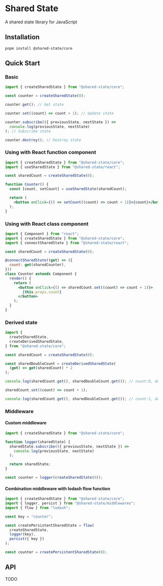 # Shared State

A shared state library for JavaScript

## Installation

```
pnpm install @shared-state/core
```

## Quick Start

### Basic

```js
import { createSharedState } from "@shared-state/core";

const counter = createSharedState(0);

counter.get(); // Get state

counter.set((count) => count + 1); // Update state

counter.subscribe(({ previousState, nextState }) =>
  console.log(previousState, nextState)
); // Subscribe state

counter.destroy(); // Destroy state
```

### Using with React function component

```jsx
import { createSharedState } from "@shared-state/core";
import { useSharedState } from "@shared-state/react";

const sharedCount = createSharedState(0);

function Counter() {
  const [count, setCount] = useSharedState(sharedCount);

  return (
    <button onClick={() => setCount((count) => count + 1)}>{count}</button>
  );
}
```

### Using with React class component

```jsx
import { Component } from "react";
import { createSharedState } from "@shared-state/core";
import { connectSharedState } from "@shared-state/react";

const sharedCount = createSharedState(0);

@connectSharedState((get) => ({
  count: get(sharedCounter),
}))
class Counter extends Component {
  render() {
    return (
      <button onClick={() => sharedCount.set((count) => count + 1)}>
        {this.props.count}
      </button>
    );
  }
}
```

### Derived state

```js
import {
  createSharedState,
  createDerivedSharedState,
} from "@shared-state/core";

const sharedCount = createSharedState(0);

const sharedDoubleCount = createDerivedSharedState(
  (get) => get(sharedCount) * 2
);

console.log(sharedCount.get(), sharedDoubleCount.get()); // count:0, doubleCount:0

sharedCount.set((count) => count + 1);

console.log(sharedCount.get(), sharedDoubleCount.get()); // count:1, doubleCount:2
```

### Middleware

#### Custom middleware

```js
import { createSharedState } from "@shared-state/core";

function logger(sharedState) {
  sharedState.subscribe(({ previousState, nextState }) =>
    console.log(previousState, nextState)
  );

  return sharedState;
}

const counter = logger(createSharedState(0));
```

#### Combination middleware with lodash flow function

```js
import { createSharedState } from "@shared-state/core";
import { logger, persist } from "@shared-state/middlewares";
import { flow } from "lodash";

const key = "counter";

const createPersistentSharedState = flow(
  createSharedState,
  logger(key),
  persist({ key })
);

const counter = createPersistentSharedState(0);
```

## API

TODO
